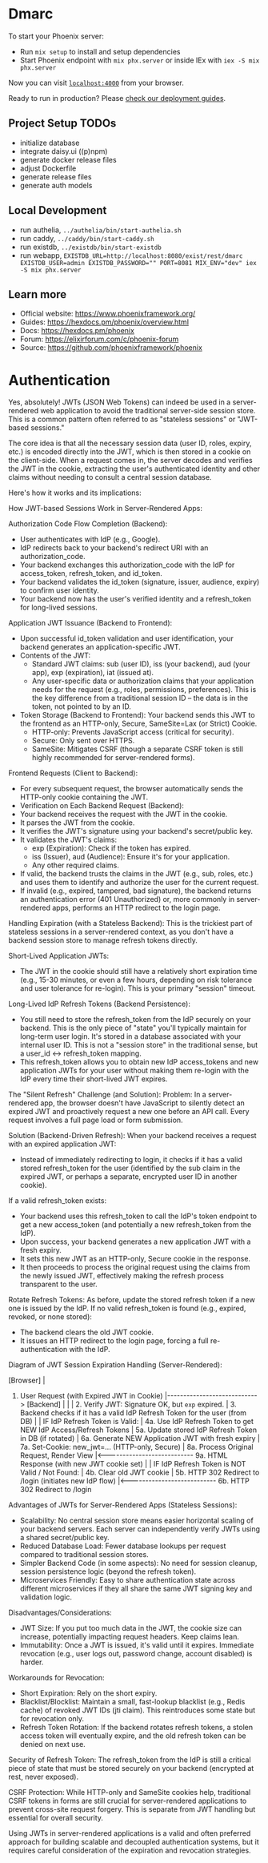 # Dmarc

To start your Phoenix server:

  * Run `mix setup` to install and setup dependencies
  * Start Phoenix endpoint with `mix phx.server` or inside IEx with `iex -S mix phx.server`

Now you can visit [`localhost:4000`](http://localhost:4000) from your browser.

Ready to run in production? Please [check our deployment guides](https://hexdocs.pm/phoenix/deployment.html).

## Project Setup TODOs
- initialize database
- integrate daisy.ui ((p)npm)
- generate docker release files
- adjust Dockerfile
- generate release files
- generate auth models

## Local Development

- run authelia, `../authelia/bin/start-authelia.sh`
- run caddy, `../caddy/bin/start-caddy.sh`
- run existdb, `../existdb/bin/start-existdb`
- run webapp, `EXISTDB_URL=http://localhost:8080/exist/rest/dmarc EXISTDB_USER=admin EXISTDB_PASSWORD="" PORT=8081 MIX_ENV="dev" iex -S mix phx.server`

## Learn more

  * Official website: https://www.phoenixframework.org/
  * Guides: https://hexdocs.pm/phoenix/overview.html
  * Docs: https://hexdocs.pm/phoenix
  * Forum: https://elixirforum.com/c/phoenix-forum
  * Source: https://github.com/phoenixframework/phoenix

# Authentication

Yes, absolutely! JWTs (JSON Web Tokens) can indeed be used in a server-rendered web application to avoid the traditional
server-side session store. This is a common pattern often referred to as "stateless sessions" or "JWT-based sessions."

The core idea is that all the necessary session data (user ID, roles, expiry, etc.) is encoded directly into the JWT,
which is then stored in a cookie on the client-side. When a request comes in, the server decodes and verifies the JWT
in the cookie, extracting the user's authenticated identity and other claims without needing to consult a central
session database.

Here's how it works and its implications:

How JWT-based Sessions Work in Server-Rendered Apps:

Authorization Code Flow Completion (Backend):
- User authenticates with IdP (e.g., Google).
- IdP redirects back to your backend's redirect URI with an authorization_code.
- Your backend exchanges this authorization_code with the IdP for access_token, refresh_token, and id_token.
- Your backend validates the id_token (signature, issuer, audience, expiry) to confirm user identity.
- Your backend now has the user's verified identity and a refresh_token for long-lived sessions.

Application JWT Issuance (Backend to Frontend):
- Upon successful id_token validation and user identification, your backend generates an application-specific JWT.
- Contents of the JWT:
  - Standard JWT claims: sub (user ID), iss (your backend), aud (your app), exp (expiration), iat (issued at).
  - Any user-specific data or authorization claims that your application needs for the request (e.g., roles,
    permissions, preferences). This is the key difference from a traditional session ID – the data is in the
    token, not pointed to by an ID.
- Token Storage (Backend to Frontend): Your backend sends this JWT to the frontend as an HTTP-only, Secure,
  SameSite=Lax (or Strict) Cookie.
  - HTTP-only: Prevents JavaScript access (critical for security).
  - Secure: Only sent over HTTPS.
  - SameSite: Mitigates CSRF (though a separate CSRF token is still highly recommended for server-rendered forms).

Frontend Requests (Client to Backend):
- For every subsequent request, the browser automatically sends the HTTP-only cookie containing the JWT.
- Verification on Each Backend Request (Backend):
- Your backend receives the request with the JWT in the cookie.
- It parses the JWT from the cookie.
- It verifies the JWT's signature using your backend's secret/public key.
- It validates the JWT's claims:
  - exp (Expiration): Check if the token has expired.
  - iss (Issuer), aud (Audience): Ensure it's for your application.
  - Any other required claims.
- If valid, the backend trusts the claims in the JWT (e.g., sub, roles, etc.) and uses them to identify and
  authorize the user for the current request.
- If invalid (e.g., expired, tampered, bad signature), the backend returns an authentication error
  (401 Unauthorized) or, more commonly in server-rendered apps, performs an HTTP redirect to the login page.

Handling Expiration (with a Stateless Backend):
This is the trickiest part of stateless sessions in a server-rendered context, as you don't have a backend
session store to manage refresh tokens directly.

Short-Lived Application JWTs:
- The JWT in the cookie should still have a relatively short expiration time (e.g., 15-30 minutes, or
  even a few hours, depending on risk tolerance and user tolerance for re-login). This is your primary "session" timeout.

Long-Lived IdP Refresh Tokens (Backend Persistence):
- You still need to store the refresh_token from the IdP securely on your backend. This is the only piece of
  "state" you'll typically maintain for long-term user login. It's stored in a database associated with your internal
  user ID. This is not a "session store" in the traditional sense, but a user_id <-> refresh_token mapping.
- This refresh_token allows you to obtain new IdP access_tokens and new application JWTs for your user without making
  them re-login with the IdP every time their short-lived JWT expires.

The "Silent Refresh" Challenge (and Solution):
Problem: In a server-rendered app, the browser doesn't have JavaScript to silently detect an expired JWT and
proactively request a new one before an API call. Every request involves a full page load or form submission.

Solution (Backend-Driven Refresh):
When your backend receives a request with an expired application JWT:
- Instead of immediately redirecting to login, it checks if it has a valid stored refresh_token for the user
  (identified by the sub claim in the expired JWT, or perhaps a separate, encrypted user ID in another cookie).

If a valid refresh_token exists:
- Your backend uses this refresh_token to call the IdP's token endpoint to get a new access_token (and potentially
  a new refresh_token from the IdP).
- Upon success, your backend generates a new application JWT with a fresh expiry.
- It sets this new JWT as an HTTP-only, Secure cookie in the response.
- It then proceeds to process the original request using the claims from the newly issued JWT, effectively making
  the refresh process transparent to the user.

Rotate Refresh Tokens: As before, update the stored refresh token if a new one is issued by the IdP.
If no valid refresh_token is found (e.g., expired, revoked, or none stored):
- The backend clears the old JWT cookie.
- It issues an HTTP redirect to the login page, forcing a full re-authentication with the IdP.

Diagram of JWT Session Expiration Handling (Server-Rendered):

[Browser]
    |
1. User Request (with Expired JWT in Cookie)
    |----------------------------> [Backend]
    |                                 |
    |                                 2. Verify JWT: Signature OK, but `exp` expired.
    |                                 3. Backend checks if it has a valid IdP Refresh Token for the user (from DB)
    |
    |                                 IF IdP Refresh Token is Valid:
    |                                     4a. Use IdP Refresh Token to get NEW IdP Access/Refresh Tokens
    |                                     5a. Update stored IdP Refresh Token in DB (if rotated)
    |                                     6a. Generate NEW Application JWT with fresh expiry
    |                                     7a. Set-Cookie: new_jwt=... (HTTP-only, Secure)
    |                                     8a. Process Original Request, Render View
    |<--------------------------- 9a. HTML Response (with new JWT cookie set)
    |
    |                                 IF IdP Refresh Token is NOT Valid / Not Found:
    |                                     4b. Clear old JWT cookie
    |                                     5b. HTTP 302 Redirect to /login (initiates new IdP flow)
    |<--------------------------- 6b. HTTP 302 Redirect to /login

Advantages of JWTs for Server-Rendered Apps (Stateless Sessions):
- Scalability: No central session store means easier horizontal scaling of your backend servers. Each server
  can independently verify JWTs using a shared secret/public key.
- Reduced Database Load: Fewer database lookups per request compared to traditional session stores.
- Simpler Backend Code (in some aspects): No need for session cleanup, session persistence logic (beyond
  the refresh token).
- Microservices Friendly: Easy to share authentication state across different microservices if they all share
  the same JWT signing key and validation logic.

Disadvantages/Considerations:
- JWT Size: If you put too much data in the JWT, the cookie size can increase, potentially impacting request
  headers. Keep claims lean.
- Immutability: Once a JWT is issued, it's valid until it expires. Immediate revocation (e.g., user logs out,
  password change, account disabled) is harder.

Workarounds for Revocation:
- Short Expiration: Rely on the short expiry.
- Blacklist/Blocklist: Maintain a small, fast-lookup blacklist (e.g., Redis cache) of revoked JWT IDs
  (jti claim). This reintroduces some state but for revocation only.
- Refresh Token Rotation: If the backend rotates refresh tokens, a stolen access token will eventually expire,
  and the old refresh token can be denied on next use.

Security of Refresh Token: The refresh_token from the IdP is still a critical piece of state that must be
stored securely on your backend (encrypted at rest, never exposed).

CSRF Protection: While HTTP-only and SameSite cookies help, traditional CSRF tokens in forms are still
crucial for server-rendered applications to prevent cross-site request forgery. This is separate from JWT
handling but essential for overall security.

Using JWTs in server-rendered applications is a valid and often preferred approach for building scalable
and decoupled authentication systems, but it requires careful consideration of the expiration and revocation
strategies.


